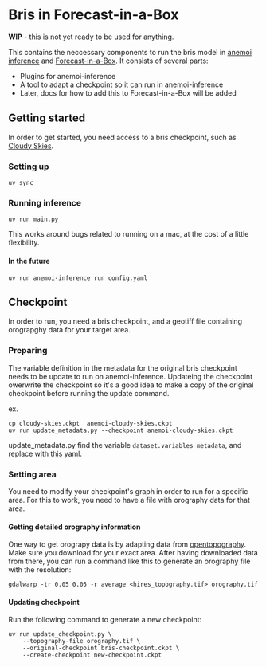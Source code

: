 # Bris in Forecast-in-a-Box

**WIP** - this is not yet ready to be used for anything.

This contains the neccessary components to run the bris model in [anemoi inference](https://anemoi.readthedocs.io/projects/inference/en/latest/) and [Forecast-in-a-Box](https://github.com/ecmwf/forecast-in-a-box). It consists of several parts: 

* Plugins for anemoi-inference
* A tool to adapt a checkpoint so it can run in anemoi-inference
* Later, docs for how to add this to Forecast-in-a-Box will be added

## Getting started

In order to get started, you need access to a bris checkpoint, such as [Cloudy Skies](https://huggingface.co/met-no/bris_cloudy-skies).

### Setting up

```shell
uv sync
```

### Running inference

```shell
uv run main.py
```

This works around bugs related to running on a mac, at the cost of a little flexibility.

#### In the future

```shell
uv run anemoi-inference run config.yaml
```

## Checkpoint

In order to run, you need a bris checkpoint, and a geotiff file containing orograpghy data for your target area.

### Preparing

The variable definition in the metadata for the original bris checkpoint needs to be update to run on anemoi-inference.
Updateing the checkpoint owerwrite the checkpoint so it's a good idea to make a copy of the original checkpoint before running the update command.

ex.
```shell
cp cloudy-skies.ckpt  anemoi-cloudy-skies.ckpt
uv run update_metadata.py --checkpoint anemoi-cloudy-skies.ckpt
```

update_metadata.py find the variable `dataset.variables_metadata`, and replace with [this](etc/checkpoint_metadata_part.yaml) yaml.

### Setting area

You need to modify your checkpoint's graph in order to run for a specific area.
For this to work, you need to have a file with orography data for that area.

#### Getting detailed orography information

One way to get orograpy data is by adapting data from [opentopography](https://portal.opentopography.org/raster?opentopoID=OTSRTM.042013.4326.1). 
Make sure you download for your exact area.
After having downloaded data from there, you can run a command like this to generate an orography file with the resolution:

```shell
gdalwarp -tr 0.05 0.05 -r average <hires_topography.tif> orography.tif
```

#### Updating checkpoint

Run the following command to generate a new checkpoint:

```shell
uv run update_checkpoint.py \
    --topography-file orography.tif \
    --original-checkpoint bris-checkpoint.ckpt \
    --create-checkpoint new-checkpoint.ckpt
```
